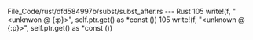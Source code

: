 File_Code/rust/dfd584997b/subst/subst_after.rs --- Rust
105             write!(f, "<unknwon @ {:p}>", self.ptr.get() as *const ())                                                                                   105             write!(f, "<unknown @ {:p}>", self.ptr.get() as *const ())

